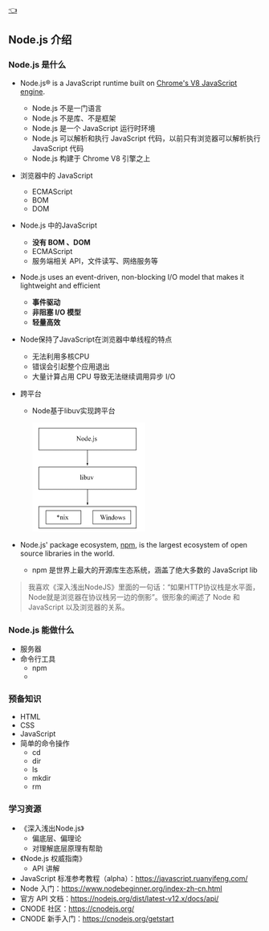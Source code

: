 [👈](./index.md)

## Node.js 介绍

### Node.js 是什么

- Node.js® is a JavaScript runtime built on [Chrome's V8 JavaScript engine](https://v8.dev/).
  - Node.js 不是一门语言
  - Node.js 不是库、不是框架
  - Node.js 是一个 JavaScript 运行时环境
  - Node.js 可以解析和执行 JavaScript 代码，以前只有浏览器可以解析执行 JavaScript 代码
  - Node.js 构建于 Chrome V8 引擎之上
  
- 浏览器中的 JavaScript 
  - ECMAScript
  - BOM
  - DOM 
  
- Node.js 中的JavaScript
  - **没有 BOM 、DOM**
  - ECMAScript
  - 服务端相关 API，文件读写、网络服务等
  
- Node.js uses an event-driven, non-blocking I/O model that makes it lightweight and efficient
  - **事件驱动** 
  - **非阻塞 I/O 模型**
  - **轻量高效**
  
- Node保持了JavaScript在浏览器中单线程的特点
  - 无法利用多核CPU
  - 错误会引起整个应用退出
  - 大量计算占用 CPU 导致无法继续调用异步 I/O
  
- 跨平台

  - Node基于libuv实现跨平台

    ![image-20200806151431158](introduction.assets/image-20200806151431158.png)

- Node.js' package ecosystem, [npm](https://npmjs.com), is the largest ecosystem of open source libraries in the world.
  
  - npm 是世界上最大的开源库生态系统，涵盖了绝大多数的 JavaScript lib
  

> 我喜欢《深入浅出NodeJS》里面的一句话：“如果HTTP协议栈是水平面，Node就是浏览器在协议栈另一边的倒影”。很形象的阐述了 Node 和 JavaScript 以及浏览器的关系。



### Node.js 能做什么

- 服务器
- 命令行工具
  - npm
  - 

### 预备知识

- HTML
- CSS
- JavaScript
- 简单的命令操作
  - cd
  - dir
  - ls
  - mkdir
  - rm



### 学习资源

- 《深入浅出Node.js》
  - 偏底层、偏理论
  - 对理解底层原理有帮助
- 《Node.js 权威指南》
  - API 讲解
- JavaScript 标准参考教程（alpha）：https://javascript.ruanyifeng.com/
- Node 入门：https://www.nodebeginner.org/index-zh-cn.html
- 官方 API 文档：https://nodejs.org/dist/latest-v12.x/docs/api/
- CNODE 社区：https://cnodejs.org/
- CNODE 新手入门：https://cnodejs.org/getstart

